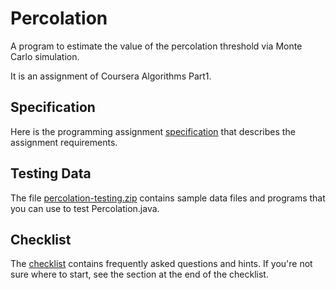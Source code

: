 # Percolation

A program to estimate the value of the percolation threshold via Monte Carlo simulation.

It is an assignment of Coursera Algorithms Part1.

## Specification

Here is the programming assignment [specification](http://coursera.cs.princeton.edu/algs4/assignments/percolation.html) that describes the assignment requirements.

## Testing Data

The file [percolation-testing.zip](http://coursera.cs.princeton.edu/algs4/testing/percolation-testing.zip) contains sample data files and programs that you can use to test Percolation.java.

## Checklist

The [checklist](http://coursera.cs.princeton.edu/algs4/checklists/percolation.html) contains frequently asked questions and hints. If you're not sure where to start, see the section at the end of the checklist.

